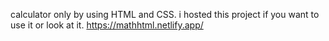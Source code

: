 calculator only by using HTML and CSS. i hosted this project if you want to use it or look at it.
https://mathhtml.netlify.app/
